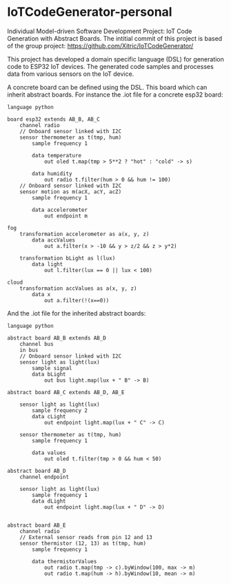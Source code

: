 # IoTCodeGenerator-personal
Individual Model-driven Software Development Project: IoT Code Generation with Abstract Boards.
The intitial commit of this project is based of the group project: https://github.com/Xitric/IoTCodeGenerator/

This project has developed a domain specific language (DSL) for generation code to ESP32 IoT devices.
The generated code samples and processes data from various sensors on the IoT device.

A concrete board can be defined using the DSL. This board which can inherit abstract boards. For instance the .iot file for a concrete esp32 board:
```
language python

board esp32 extends AB_B, AB_C	
	channel radio
	// Onboard sensor linked with I2C
	sensor thermometer as t(tmp, hum)
		sample frequency 1
		
		data temperature
			out oled t.map(tmp > 5**2 ? "hot" : "cold" -> s)
		
		data humidity
			out radio t.filter(hum > 0 && hum != 100)
	// Onboard sensor linked with I2C
	sensor motion as m(acX, acY, acZ)
		sample frequency 1
		 
		data accelerometer
			out endpoint m	

fog
	transformation accelerometer as a(x, y, z)
		data accValues
			out a.filter(x > -10 && y > z/2 && z > y*2)
			
	transformation bLight as l(lux)
		data light
			out l.filter(lux == 0 || lux < 100)
			
cloud
	transformation accValues as a(x, y, z)
		data x
			out a.filter(!(x==0)) 
```

And the .iot file for the inherited abstract boards:
```
language python

abstract board AB_B extends AB_D
	channel bus
	in bus
	// Onboard sensor linked with I2C
	sensor light as light(lux)
		sample signal
		data bLight
			out bus light.map(lux + " B" -> B)
	
abstract board AB_C extends AB_D, AB_E

	sensor light as light(lux)
		sample frequency 2
		data cLight
			out endpoint light.map(lux + " C" -> C)
				
	sensor thermometer as t(tmp, hum)
		sample frequency 1
		
		data values
			out oled t.filter(tmp > 0 && hum < 50)
			
abstract board AB_D
	channel endpoint
	
	sensor light as light(lux)
		sample frequency 1
		data dLight
			out endpoint light.map(lux + " D" -> D)


abstract board AB_E  
	channel radio
	// External sensor reads from pin 12 and 13
	sensor thermistor (12, 13) as t(tmp, hum)
		sample frequency 1 
		
		data thermistorValues
			out radio t.map(tmp -> c).byWindow(100, max -> m)
			out radio t.map(hum -> h).byWindow(10, mean -> m)
```
